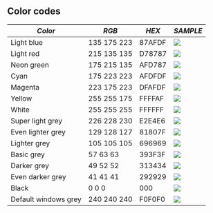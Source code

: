 ## Color codes

| *Color* | *RGB* | *HEX* | *SAMPLE* |
|---|---|---| ---|
| Light blue | 135 175 223 | 87AFDF | ![](https://cdn.rawgit.com/BastiTee/ubersettings/master/color-palette/87AFDF_f6ecca1c.svg) |
| Light red | 215 135 135 | D78787 | ![](https://cdn.rawgit.com/BastiTee/ubersettings/master/color-palette/D78787_f6ecca1c.svg) |
| Neon green | 175 215 135 | AFD787 | ![](https://cdn.rawgit.com/BastiTee/ubersettings/master/color-palette/AFD787_f6ecca1c.svg) |
| Cyan | 175 223 223 | AFDFDF | ![](https://cdn.rawgit.com/BastiTee/ubersettings/master/color-palette/AFDFDF_f6ecca1c.svg) |
| Magenta | 223 175 223 | DFAFDF | ![](https://cdn.rawgit.com/BastiTee/ubersettings/master/color-palette/DFAFDF_f6ecca1c.svg) |
| Yellow | 255 255 175 | FFFFAF | ![](https://cdn.rawgit.com/BastiTee/ubersettings/master/color-palette/FFFFAF_f6ecca1c.svg) |
| White | 255 255 255 | FFFFFF | ![](https://cdn.rawgit.com/BastiTee/ubersettings/master/color-palette/FFFFFF_f6ecca1c.svg) |
| Super light grey | 226 228 230 | E2E4E6 | ![](https://cdn.rawgit.com/BastiTee/ubersettings/master/color-palette/E2E4E6_f6ecca1c.svg) |
| Even lighter grey | 129 128 127 | 81807F | ![](https://cdn.rawgit.com/BastiTee/ubersettings/master/color-palette/81807F_f6ecca1c.svg) |
| Lighter grey | 105 105 105 | 696969 | ![](https://cdn.rawgit.com/BastiTee/ubersettings/master/color-palette/696969_f6ecca1c.svg) |
| Basic grey | 57 63 63 | 393F3F | ![](https://cdn.rawgit.com/BastiTee/ubersettings/master/color-palette/393F3F_f6ecca1c.svg) |
| Darker grey | 49 52 52 | 313434 | ![](https://cdn.rawgit.com/BastiTee/ubersettings/master/color-palette/313434_f6ecca1c.svg) |
| Even darker grey | 41 41 41 | 292929 | ![](https://cdn.rawgit.com/BastiTee/ubersettings/master/color-palette/292929_f6ecca1c.svg) |
| Black | 0 0 0 | 000 | ![](https://cdn.rawgit.com/BastiTee/ubersettings/master/color-palette/000_f6ecca1c.svg) |
| Default windows grey | 240 240 240 | F0F0F0 | ![](https://cdn.rawgit.com/BastiTee/ubersettings/master/color-palette/F0F0F0_f6ecca1c.svg) |
